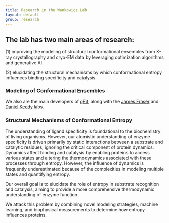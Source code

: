 ```yaml
---
title: Research in the Wankowicz Lab
layout: default
group: research
---
```


<div class="row">


## The lab has two main areas of research: 

(1) improving the modeling of structural conformational ensembles from X-ray crystallography and cryo-EM data by leveraging optimization algorithms and generative AI.

(2) elucidating the structural mechanisms by which conformational entropy influences binding specificity and catalysis. 


### Modeling of Conformational Ensembles 


We also are the main developers of [qFit](https://github.com/ExcitedStates/qfit-3.0), along with the [James Fraser](https://fraserlab.com/) and [Daniel Keedy](https://keedylab.org/) labs.  




### Structural Mechanisms of Conformational Entropy

The understanding of ligand specificity is foundational to the biochemistry of living organisms. However, our atomistic understanding of enzyme specificity is driven primarily by static interactions between a substrate and catalytic residues, ignoring the critical component of protein dynamics. Dynamics affect binding and catalysis by enabling proteins to access various states and altering the thermodynamics associated with these processes through entropy. However, the influence of dynamics is frequently underestimated because of the complexities in modeling multiple states and quantifying entropy. 

Our overall goal is to elucidate the role of entropy in substrate recognition and catalysis, aiming to provide a more comprehensive thermodynamic understanding of enzyme function. 

We attack this problem by combining novel modeling strategies, machine learning, and biophysical measurements to determine how entropy influences proteins. 


